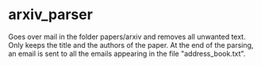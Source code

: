 # arxiv_parser
Goes over mail in the folder papers/arxiv and removes all unwanted text.
Only keeps the title and the authors of the paper.
At the end of the parsing, an email is sent to all the emails appearing in the file "address_book.txt".
